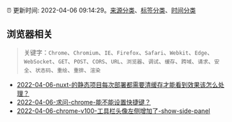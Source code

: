 :alarm_clock: 更新时间: 2022-04-06 09:14:29。[来源分类](../README.md)、[标签分类](../TAGS.md)、[时间分类](../TIMELINE.md)

## 浏览器相关


> 关键字：`Chrome`、`Chromium`、`IE`、`Firefox`、`Safari`、`Webkit`、`Edge`、`WebSocket`、`GET`、`POST`、`CORS`、`URL`、`浏览器`、`调试`、`缓存`、`跨域`、`请求`、`安全`、`状态码`、`重绘`、`重排`、`渲染`



- [2022-04-06-nuxt-的静态项目每次部署都需要清缓存才能看到效果该怎么处理？](https://www.v2ex.com/t/845254) 
- [2022-04-06-求问-chrome-能不能设置快捷键？](https://www.v2ex.com/t/845252) 
- [2022-04-06-chrome-v100-工具栏头像左侧增加了-show-side-panel](https://www.v2ex.com/t/845248) 